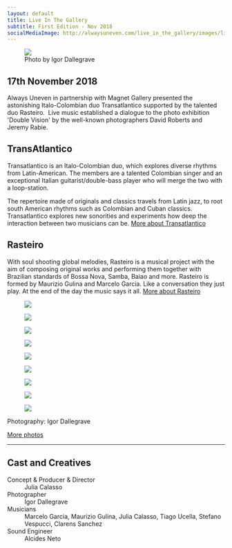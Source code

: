 ```yaml
---
layout: default
title: Live In The Gallery
subtitle: First Edition - Nov 2018
socialMediaImage: http://alwaysuneven.com/live_in_the_gallery/images/live_in_the_gallery_1_edition.jpg
---
```


<figure class="figure float-right ml-3 mb-3">
  <img class="img-fluid" src="images/live_in_the_gallery_side.jpg" />
  <figcaption class="figure-caption mt-1">Photo by Igor Dallegrave</figcaption>
</figure>

## 17th November 2018 

Always Uneven in partnership with Magnet Gallery presented the astonishing Italo-Colombian duo Transatlantico supported by the talented duo Rasteiro.  Live music established a dialogue to the photo exhibition 'Double Vision' by the well-known photographers David Roberts and Jeremy Rabie. 

## TransAtlantico

Transatlantico is an Italo-Colombian duo, which explores diverse rhythms from Latin-American. The members are a talented Colombian singer and an exceptional Italian guitarist/double-bass player who will merge the two with a loop-station. 

The repertoire made of originals and classics travels from Latin jazz, to root south American rhythms such as Colombian and Cuban classics. Transatlantico explores new sonorities and experiments how deep the interaction between two musicians can be.
[More about Transatlantico](https://www.facebook.com/transatlantico.music.band/)

## Rasteiro

With soul shooting global melodies, Rasteiro is a musical project with the aim of composing original works and performing them together with Brazilian standards of Bossa Nova, Samba, Baiao and more. Rasteiro is formed by Maurizio Gulina and Marcelo Garcia. Like a conversation they just play. At the end of the day the music says it all.
[More about Rasteiro](https://www.facebook.com/rasteiromusic/?ref=br_rs)
   

<div class="row">
  <figure class=" col-lg-12 col-md-12">
      <img class="img-fluid w-100" src="images/live_in_the_gallery_crowd.jpg">
  </figure>
  <figure class=" col-lg-6 col-md-6">
      <img class="img-fluid" src="images/live_in_the_gallery_1.jpg">
  </figure>
  <figure class=" col-lg-6 col-md-6">
      <img class="img-fluid" src="images/live_in_the_gallery_2.jpg">
  </figure>
  <figure class=" col-lg-6 col-md-6">
      <img class="img-fluid" src="images/live_in_the_gallery_3.jpg">
  </figure>
  <figure class=" col-lg-6 col-md-6">
      <img class="img-fluid" src="images/live_in_the_gallery_4.jpg">
  </figure>
  <figure class=" col-lg-6 col-md-6">
      <img class="img-fluid" src="images/live_in_the_gallery_5.jpg">
  </figure>
  <figure class=" col-lg-6 col-md-6">
      <img class="img-fluid" src="images/live_in_the_gallery_6.jpg">
  </figure>
  <figure class=" col-lg-6 col-md-6">
      <img class="img-fluid" src="images/live_in_the_gallery_7.jpg">
  </figure>
  <figure class=" col-lg-6 col-md-6">
      <img class="img-fluid" src="images/live_in_the_gallery_8.jpg">
  </figure>
  <div class="col-12">
    <p class="lead">
      Photography: Igor Dallegrave
    </p>
  </div>
</div>

[More photos](https://www.facebook.com/pg/alwaysuneven/photos/?tab=album&album_id=374661456611792)

<hr>    
 <h2 class="content-subhead">Cast and Creatives</h2>     

<dl class="row">
  <dt class="col-6">Concept &amp; Producer &amp; Director</dt>
  <dd class="col-6">Julia Calasso</dd>

  <dt class="col-6">Photographer</dt>
  <dd class="col-6">Igor Dallegrave</dd>

  <dt class="col-6">Musicians</dt>
  <dd class="col-6">Marcelo Garcia, Maurizio Gulina, Julia Calasso, Tiago Ucella, Stefano Vespucci, Clarens Sanchez</dd>

  <dt class="col-6">Sound Engineer</dt>
  <dd class="col-6">Alcides Neto</dd>

</dl>

